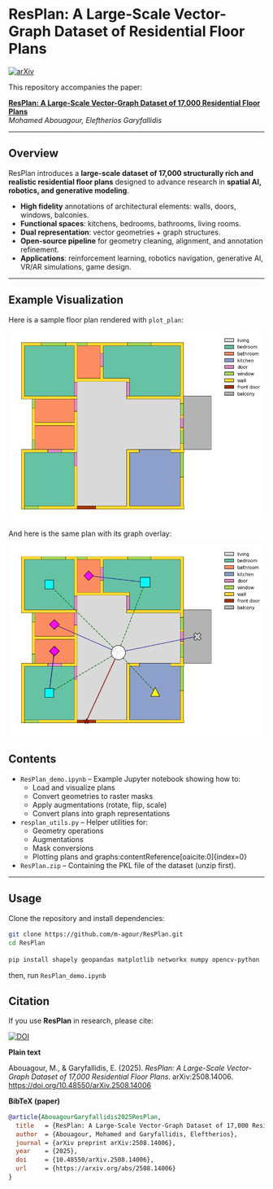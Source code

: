 # ResPlan: A Large-Scale Vector-Graph Dataset of Residential Floor Plans

[![arXiv](https://img.shields.io/badge/arXiv-2508.14006-b31b1b.svg)](https://arxiv.org/abs/2508.14006)

This repository accompanies the paper:

**[ResPlan: A Large-Scale Vector-Graph Dataset of 17,000 Residential Floor Plans](https://arxiv.org/abs/2508.14006)**  
*Mohamed Abouagour, Eleftherios Garyfallidis*  

---


## Overview

ResPlan introduces a **large-scale dataset of 17,000 structurally rich and realistic residential floor plans** designed to advance research in **spatial AI, robotics, and generative modeling**.

- **High fidelity** annotations of architectural elements: walls, doors, windows, balconies.  
- **Functional spaces**: kitchens, bedrooms, bathrooms, living rooms.  
- **Dual representation**: vector geometries + graph structures.  
- **Open-source pipeline** for geometry cleaning, alignment, and annotation refinement.  
- **Applications**: reinforcement learning, robotics navigation, generative AI, VR/AR simulations, game design.  

---

## Example Visualization

Here is a sample floor plan rendered with `plot_plan`:

![Sample Plan](assets/sample_plan.png)

And here is the same plan with its graph overlay:

![Plan with Graph](assets/plan_graph.png)


## Contents

- `ResPlan_demo.ipynb` – Example Jupyter notebook showing how to:
  - Load and visualize plans
  - Convert geometries to raster masks
  - Apply augmentations (rotate, flip, scale)
  - Convert plans into graph representations
- `resplan_utils.py` – Helper utilities for:
  - Geometry operations
  - Augmentations
  - Mask conversions
  - Plotting plans and graphs:contentReference[oaicite:0]{index=0}
- `ResPlan.zip` – Containing the PKL file of the dataset (unzip first).

---

## Usage

Clone the repository and install dependencies:

```bash
git clone https://github.com/m-agour/ResPlan.git
cd ResPlan

pip install shapely geopandas matplotlib networkx numpy opencv-python

```
then, run `ResPlan_demo.ipynb`


## Citation

If you use **ResPlan** in research, please cite:

[![DOI](https://img.shields.io/badge/DOI-10.48550%2FarXiv.2508.14006-blue)](https://doi.org/10.48550/arXiv.2508.14006)

**Plain text**

Abouagour, M., & Garyfallidis, E. (2025). *ResPlan: A Large-Scale Vector-Graph Dataset of 17,000 Residential Floor Plans*. arXiv:2508.14006. https://doi.org/10.48550/arXiv.2508.14006

**BibTeX (paper)**

```bibtex
@article{AbouagourGaryfallidis2025ResPlan,
  title   = {ResPlan: A Large-Scale Vector-Graph Dataset of 17,000 Residential Floor Plans},
  author  = {Abouagour, Mohamed and Garyfallidis, Eleftherios},
  journal = {arXiv preprint arXiv:2508.14006},
  year    = {2025},
  doi     = {10.48550/arXiv.2508.14006},
  url     = {https://arxiv.org/abs/2508.14006}
}
